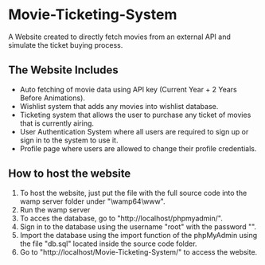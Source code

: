 # Movie-Ticketing-System
A Website created to directly fetch movies from an external API and simulate the ticket buying process.

## The Website Includes
- Auto fetching of movie data using API key (Current Year + 2 Years Before Animations).
- Wishlist system that adds any movies into wishlist database.
- Ticketing system that allows the user to purchase any ticket of movies that is currently airing.
- User Authentication System where all users are required to sign up or sign in to the system to use it.
- Profile page where users are allowed to change their profile credentials.

## How to host the website
1. To host the website, just put the file with the full source code into the wamp server folder under "\wamp64\www".
2. Run the wamp server
3. To acces the database, go to "http://localhost/phpmyadmin/".
4. Sign in to the database using the username "root" with the password "".
5. Import the database using the import function of the phpMyAdmin using the file "db.sql" located inside the source code folder.
6. Go to "http://localhost/Movie-Ticketing-System/" to access the website.
